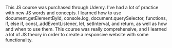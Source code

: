 This JS course was purchased through Udemy. I've had a lot of practice with new JS words and concepts. I learned how to use document.getElementById, console.log, document.querySelector, functions, if, else if, const,.addEventListener, let, setInterval, and return, as well as how and when to use them. This course was really comprehensive, and I learned a lot of JS theory in order to create a responsive website with some functionality. 
